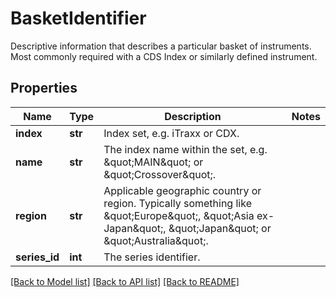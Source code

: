 # BasketIdentifier

Descriptive information that describes a particular basket of instruments. Most commonly required with a CDS Index or similarly defined instrument.

## Properties
Name | Type | Description | Notes
------------ | ------------- | ------------- | -------------
**index** | **str** | Index set, e.g. iTraxx or CDX. | 
**name** | **str** | The index name within the set, e.g. \&quot;MAIN\&quot; or \&quot;Crossover\&quot;. | 
**region** | **str** | Applicable geographic country or region. Typically something like \&quot;Europe\&quot;, \&quot;Asia ex-Japan\&quot;, \&quot;Japan\&quot; or \&quot;Australia\&quot;. | 
**series_id** | **int** | The series identifier. | 

[[Back to Model list]](../README.md#documentation-for-models) [[Back to API list]](../README.md#documentation-for-api-endpoints) [[Back to README]](../README.md)


